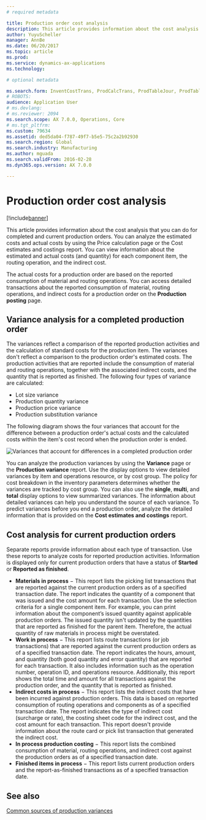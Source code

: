 ```yaml
---
# required metadata

title: Production order cost analysis
description: This article provides information about the cost analysis that you can do for completed and current production orders. You can analyze the estimated costs and actual costs by using the Price calculation page or the Cost estimates and costings report. You can view information about the estimated and actual costs (and quantity) for each component item, the routing operation, and the indirect cost.
author: YuyuScheller
manager: AnnBe
ms.date: 06/20/2017
ms.topic: article
ms.prod: 
ms.service: dynamics-ax-applications
ms.technology: 

# optional metadata

ms.search.form: InventCostTrans, ProdCalcTrans, ProdTableJour, ProdTableListPage
# ROBOTS: 
audience: Application User
# ms.devlang: 
# ms.reviewer: 2094
ms.search.scope: AX 7.0.0, Operations, Core
# ms.tgt_pltfrm: 
ms.custom: 79634
ms.assetid: ded5da04-f787-49f7-b5e5-75c2a2b92930
ms.search.region: Global
ms.search.industry: Manufacturing
ms.author: mguada
ms.search.validFrom: 2016-02-28
ms.dyn365.ops.version: AX 7.0.0

---
```


# Production order cost analysis

[!include[banner](../includes/banner.md)]


This article provides information about the cost analysis that you can do for completed and current production orders. You can analyze the estimated costs and actual costs by using the Price calculation page or the Cost estimates and costings report. You can view information about the estimated and actual costs (and quantity) for each component item, the routing operation, and the indirect cost.

The actual costs for a production order are based on the reported consumption of material and routing operations. You can access detailed transactions about the reported consumption of material, routing operations, and indirect costs for a production order on the **Production posting** page.

## Variance analysis for a completed production order
The variances reflect a comparison of the reported production activities and the calculation of standard costs for the production item. The variances don't reflect a comparison to the production order's estimated costs. The production activities that are reported include the consumption of material and routing operations, together with the associated indirect costs, and the quantity that is reported as finished. The following four types of variance are calculated:

-   Lot size variance
-   Production quantity variance
-   Production price variance
-   Production substitution variance

The following diagram shows the four variances that account for the difference between a production order's actual costs and the calculated costs within the item's cost record when the production order is ended. 

![Variances that account for differences in a completed production order](./media/control.jpg) 

You can analyze the production variances by using the **Variance** page or the **Production variance** report. Use the display options to view detailed variances by item and operations resource, or by cost group. The policy for cost breakdown in the inventory parameters determines whether the variances are tracked by cost group. You can also use the **single**, **multi**, and **total** display options to view summarized variances. The information about detailed variances can help you understand the source of each variance. To predict variances before you end a production order, analyze the detailed information that is provided on the **Cost estimates and costings** report.

## Cost analysis for current production orders
Separate reports provide information about each type of transaction. Use these reports to analyze costs for reported production activities. Information is displayed only for current production orders that have a status of **Started** or **Reported as finished**.

-   **Materials in process** − This report lists the picking list transactions that are reported against the current production orders as of a specified transaction date. The report indicates the quantity of a component that was issued and the cost amount for each transaction. Use the selection criteria for a single component item. For example, you can print information about the component’s issued quantity against applicable production orders. The issued quantity isn't updated by the quantities that are reported as finished for the parent item. Therefore, the actual quantity of raw materials in process might be overstated.
-   **Work in process** − This report lists route transactions (or job transactions) that are reported against the current production orders as of a specified transaction date. The report indicates the hours, amount, and quantity (both good quantity and error quantity) that are reported for each transaction. It also includes information such as the operation number, operation ID, and operations resource. Additionally, this report shows the total time and amount for all transactions against the production order, and the quantity that is reported as finished.
-   **Indirect costs in process** − This report lists the indirect costs that have been incurred against production orders. This data is based on reported consumption of routing operations and components as of a specified transaction date. The report indicates the type of indirect cost (surcharge or rate), the costing sheet code for the indirect cost, and the cost amount for each transaction. This report doesn't provide information about the route card or pick list transaction that generated the indirect cost.
-   **In process production costing** − This report lists the combined consumption of material, routing operations, and indirect cost against the production orders as of a specified transaction date.
-   **Finished items in process** − This report lists current production orders and the report-as-finished transactions as of a specified transaction date.


See also
--------

[Common sources of production variances](common-sources-of-production-variances.md)



